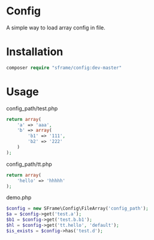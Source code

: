 # Config
A simple way to load array config in file.

# Installation
```php
composer require "sframe/config:dev-master"
```

# Usage

config_path/test.php
```php
return array(
    'a' => 'aaa',
    'b' => array(
        'b1' => '111',
        'b2' => '222'
    )
);
```
config_path/tt.php
```php
return array(
    'hello' => 'hhhhh'
);
```


demo.php
```php
$config = new SFrame\Config\FileArray('config_path');
$a = $config->get('test.a');
$b1 = $config->get('test.b.b1');
$hl = $config->get('tt.hello', 'default');
$is_exists = $config->has('test.d');
```